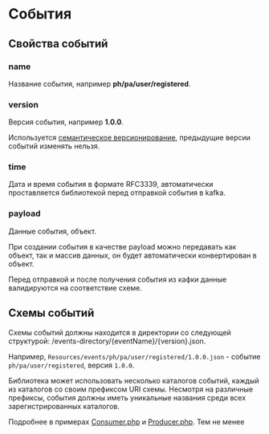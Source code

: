 # События

## Свойства событий

### name
Название события, например **ph/pa/user/registered**.

### version
Версия события, например **1.0.0**.

Используется [семантическое версионирование](https://semver.org/lang/ru/), предыдущие версии событий изменять нельзя. 

### time
Дата и время события в формате RFC3339, автоматически проставляется библиотекой перед отправкой события в kafka.

### payload
Данные события, объект.

При создании события в качестве payload можно передавать как объект, так и массив данных, он будет автоматически конвертирован в объект.

Перед отправкой и после получения события из кафки данные валидируются на соответствие схеме.

## Схемы событий
Схемы событий должны находится в директории со следующей структурой: /events-directory/{eventName}/{version}.json.

Например, `Resources/events/ph/pa/user/registered/1.0.0.json` - событие `ph/pa/user/registered`, версия `1.0.0`.

Библиотека может использовать несколько каталогов событий, каждый из каталогов со своим префиксом URI схемы. Несмотря
на различные префиксы, события должны иметь уникальные названия среди всех зарегистрированных каталогов.

Подробнее в примерах [Consumer.php](./examples/Consumer.php) и [Producer.php](./examples/Producer.php). Тем не менее
